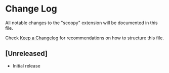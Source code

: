 # Change Log

All notable changes to the "scoopy" extension will be documented in this file.

Check [Keep a Changelog](http://keepachangelog.com/) for recommendations on how to structure this file.

## [Unreleased]

- Initial release
